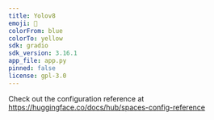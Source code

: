 ```yaml
---
title: Yolov8
emoji: 💩
colorFrom: blue
colorTo: yellow
sdk: gradio
sdk_version: 3.16.1
app_file: app.py
pinned: false
license: gpl-3.0
---
```


Check out the configuration reference at https://huggingface.co/docs/hub/spaces-config-reference
